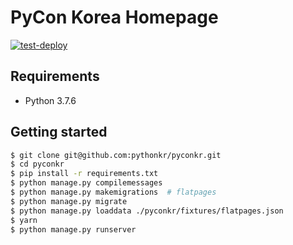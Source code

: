 # PyCon Korea Homepage

[![test-deploy](https://github.com/pythonkr/pyconkr/workflows/test-deploy/badge.svg)](https://github.com/pythonkr/pyconkr/actions?query=workflow%3Atest-deploy)

## Requirements

- Python 3.7.6

## Getting started

```bash
$ git clone git@github.com:pythonkr/pyconkr.git
$ cd pyconkr
$ pip install -r requirements.txt
$ python manage.py compilemessages
$ python manage.py makemigrations  # flatpages
$ python manage.py migrate
$ python manage.py loaddata ./pyconkr/fixtures/flatpages.json
$ yarn
$ python manage.py runserver
```
